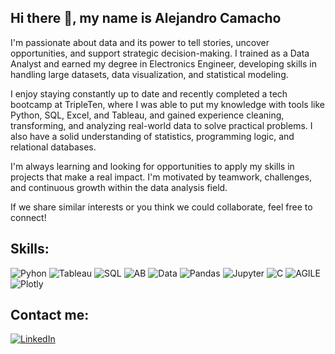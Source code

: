 ## Hi there 👋, my name is Alejandro Camacho

I'm passionate about data and its power to tell stories, uncover opportunities, and support strategic decision-making. I trained as a Data Analyst and earned my degree in Electronics Engineer, developing skills in handling large datasets, data visualization, and statistical modeling.

I enjoy staying constantly up to date and recently completed a tech bootcamp at TripleTen, where I was able to put my knowledge with tools like Python, SQL, Excel, and Tableau, and gained experience cleaning, transforming, and analyzing real-world data to solve practical problems. I also have a solid understanding of statistics, programming logic, and relational databases.

I'm always learning and looking for opportunities to apply my skills in projects that make a real impact. I'm motivated by teamwork, challenges, and continuous growth within the data analysis field.

If we share similar interests or you think we could collaborate, feel free to connect!

## Skills:
![Pyhon](https://img.shields.io/badge/Python-8A2BE2)
![Tableau](https://img.shields.io/badge/Tableau-8A2BE2)
![SQL](https://img.shields.io/badge/SQL-8A2BE2)
![AB](https://img.shields.io/badge/AB_Test-8A2BE2)
![Data](https://img.shields.io/badge/Data_Analysis-8A2BE2)
![Pandas](https://img.shields.io/badge/Pandas-8A2BE2)
![Jupyter](https://img.shields.io/badge/Jupyter_Notebook-8A2BE2)
![C](https://img.shields.io/badge/C_Programming-8A2BE2)
![AGILE](https://img.shields.io/badge/Agile-8A2BE2)
![Plotly](https://img.shields.io/badge/Plotly-8A2BE2)

## Contact me: 
[![LinkedIn](https://img.shields.io/badge/LinkedIn-blue)](https://www.linkedin.com/in/alejandro-camacho-quezada/)
